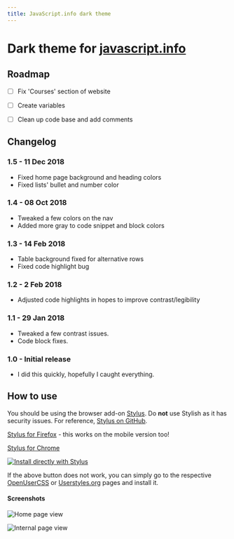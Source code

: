 ```yaml
---
title: JavaScript.info dark theme
---
```


# Dark theme for [javascript.info](http://javascript.info)

## Roadmap

- [ ] Fix 'Courses' section of website
- [ ] Create variables
- [ ] Clean up code base and add comments


## Changelog

### **1.5 - 11 Dec 2018**

- Fixed home page background and heading colors
- Fixed lists' bullet and number color

### **1.4 - 08 Oct 2018**

- Tweaked a few colors on the nav
- Added more gray to code snippet and block colors


### **1.3 - 14 Feb 2018**

- Table background fixed for alternative rows
- Fixed code highlight bug


### **1.2 - 2 Feb 2018**

- Adjusted code highlights in hopes to improve contrast/legibility


### **1.1 - 29 Jan 2018**

- Tweaked a few contrast issues.
- Code block fixes.


### **1.0 - Initial release**

- I did this quickly, hopefully I caught everything.

## How to use

You should be using the browser add-on [Stylus](https://add0n.com/stylus.html). Do **not** use Stylish as it has security issues. For reference, [Stylus on GitHub](https://github.com/openstyles/stylus).

[Stylus for Firefox](https://addons.mozilla.org/en-US/firefox/addon/styl-us/) - this works on the mobile version too!

[Stylus for Chrome](https://chrome.google.com/webstore/detail/stylus/clngdbkpkpeebahjckkjfobafhncgmne?hl=en)

[![Install directly with Stylus](https://img.shields.io/badge/Install%20directly%20with-Stylus-00adad.svg)](https://raw.githubusercontent.com/obscuredetour/javascript-info-dark/master/js-info-dark.user.css)

If the above button does not work, you can simply go to the respective [OpenUserCSS](https://openusercss.org/theme/5bbfc9e57dd88f0c002c0713) or [Userstyles.org](https://userstyles.org/styles/154816/javascript-info-dark-theme) pages and install it.

#### Screenshots

![Home page view](https://raw.githubusercontent.com/obscuredetour/javascript-info-dark/master/ss-homepage.png)

![Internal page view](https://raw.githubusercontent.com/obscuredetour/javascript-info-dark/master/ss-js-functions.png)